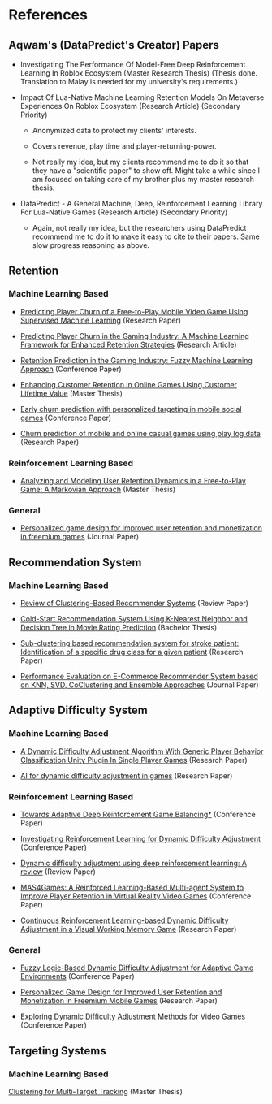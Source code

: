 # References

## Aqwam's (DataPredict's Creator) Papers

* Investigating The Performance Of Model-Free Deep Reinforcement Learning In Roblox Ecosystem (Master Research Thesis) (Thesis done. Translation to Malay is needed for my university's requirements.)

* Impact Of Lua-Native Machine Learning Retention Models On Metaverse Experiences On Roblox Ecosystem (Research Article) (Secondary Priority)

  * Anonymized data to protect my clients' interests.

  * Covers revenue, play time and player-returning-power.

  * Not really my idea, but my clients recommend me to do it so that they have a "scientific paper" to show off. Might take a while since I am focused on taking care of my brother plus my master research thesis.

* DataPredict - A General Machine, Deep, Reinforcement Learning Library For Lua-Native Games (Research Article) (Secondary Priority)

  * Again, not really my idea, but the researchers using DataPredict recommend me to do it to make it easy to cite to their papers. Same slow progress reasoning as above.

## Retention

### Machine Learning Based

* [Predicting Player Churn of a Free-to-Play Mobile Video Game Using Supervised Machine Learning](https://www.mdpi.com/2076-3417/12/6/2795) (Research Paper)

* [Predicting Player Churn in the Gaming Industry: A Machine Learning Framework for Enhanced Retention Strategies](https://ph04.tci-thaijo.org/index.php/JCST/article/view/7494) (Research Article)

* [Retention Prediction in the Gaming Industry: Fuzzy Machine Learning Approach](https://link.springer.com/chapter/10.1007/978-3-031-08782-0_9) (Conference Paper)

* [Enhancing Customer Retention in Online Games Using Customer Lifetime Value](https://norma.ncirl.ie/8711) (Master Thesis)

* [Early churn prediction with personalized targeting in mobile social games](https://www.sciencedirect.com/science/article/abs/pii/S0957417417303044) (Conference Paper)

* [Churn prediction of mobile and online casual games using play log data](https://journals.plos.org/plosone/article?id=10.1371/journal.pone.0180735) (Research Paper)

### Reinforcement Learning Based
 
* [Analyzing and Modeling User Retention Dynamics in a Free-to-Play Game: A Markovian Approach](https://www.diva-portal.org/smash/record.jsf?pid=diva2%3A1897554&dswid=-183) (Master Thesis)

### General

* [Personalized game design for improved user retention and monetization in freemium games](https://www.sciencedirect.com/science/article/abs/pii/S0167811625000060) (Journal Paper)

## Recommendation System

### Machine Learning Based

* [Review of Clustering-Based Recommender Systems](https://arxiv.org/pdf/2109.12839) (Review Paper)

* [Cold-Start Recommendation System Using K-Nearest Neighbor and Decision Tree in Movie Rating Prediction](https://www.researchgate.net/publication/378177376_Cold-Start_Recommendation_System_Using_K-Nearest_Neighbor_and_Decision_Tree_in_Movie_Rating_Prediction) (Bachelor Thesis)

* [Sub-clustering based recommendation system for stroke patient: Identification of a specific drug class for a given patient](https://www.sciencedirect.com/science/article/abs/pii/S0010482524002014) (Research Paper)

* [Performance Evaluation on E-Commerce Recommender System based on KNN, SVD, CoClustering and Ensemble Approaches](https://journals.mmupress.com/index.php/jiwe/article/view/1113) (Journal Paper)

## Adaptive Difficulty System

### Machine Learning Based

* [A Dynamic Difficulty Adjustment Algorithm With Generic Player Behavior Classification Unity Plugin In Single Player Games](https://dl.acm.org/doi/10.1145/3631085.3631286) (Research Paper)

* [AI for dynamic difficulty adjustment in games](https://www.researchgate.net/publication/228889029_AI_for_dynamic_difficulty_adjustment_in_games) (Research Paper)

### Reinforcement Learning Based

* [Towards Adaptive Deep Reinforcement Game Balancing*](https://www.scitepress.org/Papers/2019/73954/73954.pdf) (Conference Paper)

* [Investigating Reinforcement Learning for Dynamic Difficulty Adjustment](https://dl.acm.org/doi/10.1145/3631085.3631229) (Conference Paper)

* [Dynamic difficulty adjustment using deep reinforcement learning: A review](https://www.researchgate.net/publication/383664462_Dynamic_difficulty_adjustment_using_deep_reinforcement_learning_A_review) (Review Paper)

* [MAS4Games: A Reinforced Learning-Based Multi-agent System to Improve Player Retention in Virtual Reality Video Games](https://link.springer.com/chapter/10.1007/978-3-031-49368-3_7) (Conference Paper)

* [Continuous Reinforcement Learning-based Dynamic Difficulty Adjustment in a Visual Working Memory Game](https://arxiv.org/pdf/2308.12726) (Research Paper)

### General

* [Fuzzy Logic-Based Dynamic Difficulty Adjustment for Adaptive Game Environments](https://www.mdpi.com/2079-9292/14/1/146) (Conference Paper)

* [Personalized Game Design for Improved User Retention and Monetization in Freemium Mobile Games](https://papers.ssrn.com/sol3/papers.cfm?abstract_id=4653319) (Research Paper)

* [Exploring Dynamic Difficulty Adjustment Methods for Video Games](https://www.mdpi.com/2813-2084/3/2/12) (Conference Paper)

## Targeting Systems

### Machine Learning Based

[Clustering for Multi-Target Tracking](https://www.diva-portal.org/smash/get/diva2:1167508/FULLTEXT01.pdf) (Master Thesis)
